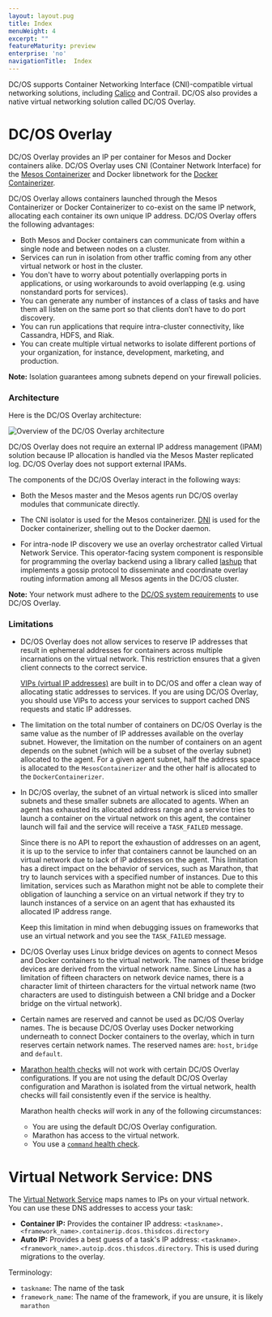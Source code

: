 ```yaml
---
layout: layout.pug
title: Index
menuWeight: 4
excerpt: ""
featureMaturity: preview
enterprise: 'no'
navigationTitle:  Index
---
```


<!-- This source repo for this topic is https://github.com/dcos/dcos-docs -->


DC/OS supports Container Networking Interface (CNI)-compatible virtual networking solutions, including [Calico](https://github.com/dcos/examples/tree/master/calico) and Contrail. DC/OS also provides a native virtual networking solution called DC/OS Overlay. 

# DC/OS Overlay
DC/OS Overlay provides an IP per container for Mesos and Docker containers alike. DC/OS Overlay uses CNI (Container Network Interface) for the [Mesos Containerizer](http://mesos.apache.org/documentation/latest/containerizer/#Mesos) and Docker libnetwork for the [Docker Containerizer](http://mesos.apache.org/documentation/latest/containerizer/#Docker).

DC/OS Overlay allows containers launched through the Mesos Containerizer or Docker Containerizer to co-exist on the same IP network, allocating each container its own unique IP address. DC/OS Overlay offers the following advantages:

* Both Mesos and Docker containers can communicate from within a single node and between nodes on a cluster.
* Services can run in isolation from other traffic coming from any other virtual network or host in the cluster.
* You don't have to worry about potentially overlapping ports in applications, or using workarounds to avoid overlapping (e.g. using nonstandard ports for services).
* You can generate any number of instances of a class of tasks and have them all listen on the same port so that clients don’t have to do port discovery.
* You can run applications that require intra-cluster connectivity, like Cassandra, HDFS, and Riak.
* You can create multiple virtual networks to isolate different portions of your organization, for instance, development, marketing, and production.

**Note:** Isolation guarantees among subnets depend on your firewall policies.

### Architecture

Here is the DC/OS Overlay architecture:

![Overview of the DC/OS Overlay architecture](/docs/1.10/img/overlay-networks.png)

DC/OS Overlay does not require an external IP address management (IPAM) solution because IP allocation is handled via the Mesos Master replicated log. DC/OS Overlay does not support external IPAMs.

The components of the DC/OS Overlay interact in the following ways:

- Both the Mesos master and the Mesos agents run DC/OS overlay modules that communicate directly.

- The CNI isolator is used for the Mesos containerizer. [DNI](https://docs.docker.com/engine/userguide/networking/) is used for the Docker containerizer, shelling out to the Docker daemon.

- For intra-node IP discovery we use an overlay orchestrator called Virtual Network Service. This operator-facing system component is responsible for programming the overlay backend using a library called [lashup](https://github.com/dcos/lashup) that implements a gossip protocol to disseminate and coordinate overlay routing information among all Mesos agents in the DC/OS cluster.

**Note:** Your network must adhere to the [DC/OS system requirements](/docs/1.10/installing/custom/system-requirements/) to use DC/OS Overlay.

### Limitations

* DC/OS Overlay does not allow services to reserve IP addresses that result in ephemeral addresses for containers across multiple incarnations on the virtual network. This restriction ensures that a given client connects to the correct service.

  [VIPs (virtual IP addresses)](/docs/1.10/networking/load-balancing-vips/) are built in to DC/OS and offer a clean way of allocating static addresses to services. If you are using DC/OS Overlay, you should use VIPs to access your services to support cached DNS requests and static IP addresses.

* The limitation on the total number of containers on DC/OS Overlay is the same value as the number of IP addresses available on the overlay subnet. However, the limitation on the number of containers on an agent depends on the subnet (which will be a subset of the overlay subnet) allocated to the agent. For a given agent subnet, half the address space is allocated to the `MesosContainerizer` and the other half is allocated to the `DockerContainerizer`.

* In DC/OS overlay, the subnet of an virtual network is sliced into smaller subnets and these smaller subnets are allocated to agents. When an agent has exhausted its allocated address range and a service tries to launch a container on the virtual network on this agent, the container launch will fail and the service will receive a `TASK_FAILED` message.

  Since there is no API to report the exhaustion of addresses on an agent, it is up to the service to infer that containers cannot be launched on an virtual network due to lack of IP addresses on the agent. This limitation has a direct impact on the behavior of services, such as Marathon, that try to launch services with a specified number of instances. Due to this limitation, services such as Marathon might not be able to complete their obligation of launching a service on an virtual network if they try to launch instances of a service on an agent that has exhausted its allocated IP address range.

  Keep this limitation in mind when debugging issues on frameworks that use an virtual network and you see the `TASK_FAILED` message.

* DC/OS Overlay uses Linux bridge devices on agents to connect Mesos and Docker containers to the virtual network. The names of these bridge devices are derived from the virtual network name. Since Linux has a limitation of fifteen characters on network device names, there is a character limit of thirteen characters for the virtual network name (two characters are used to distinguish between a CNI bridge and a Docker bridge on the virtual network).

* Certain names are reserved and cannot be used as DC/OS Overlay names. The is because DC/OS Overlay uses Docker networking underneath to connect Docker containers to the overlay, which in turn reserves certain network names. The reserved names are: `host`, `bridge` and `default`.

* [Marathon health checks](/docs/1.10/deploying-services/creating-services/health-checks/) will not work with certain DC/OS Overlay configurations. If you are not using the default DC/OS Overlay configuration and Marathon is isolated from the virtual network, health checks will fail consistently even if the service is healthy.

  Marathon health checks _will_ work in any of the following circumstances:

  * You are using the default DC/OS Overlay configuration.
  * Marathon has access to the virtual network.
  * You use a [`command` health check](/docs/1.10/deploying-services/creating-services/health-checks/).

# Virtual Network Service: DNS

The [Virtual Network Service](/docs/1.10/overview/architecture/components/) maps names to IPs on your virtual network. You can use these DNS addresses to access your task:

* **Container IP:** Provides the container IP address: `<taskname>.<framework_name>.containerip.dcos.thisdcos.directory`
* **Auto IP:** Provides a best guess of a task's IP address: `<taskname>.<framework_name>.autoip.dcos.thisdcos.directory`. This is used during migrations to the overlay.

Terminology:
* `taskname`: The name of the task
* `framework_name`: The name of the framework, if you are unsure, it is likely `marathon`
